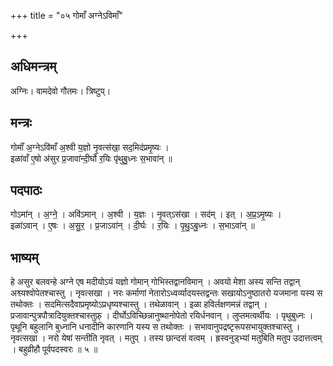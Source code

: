 +++
title = "०५ गोमाँ अग्नेऽविमाँ"

+++
## अधिमन्त्रम्
अग्निः। वामदेवो गौतमः। त्रिष्टुप्।

## मन्त्रः
गोमाँ॑ अ॒ग्नेऽवि॑माँ अ॒श्वी य॒ज्ञो नृ॒वत्स॑खा॒ सद॒मिद॑प्रमृ॒ष्यः ।  
इळा॑वाँ ए॒षो अ॑सुर प्र॒जावा॑न्दी॒र्घो र॒यिः पृ॑थुबु॒ध्नः स॒भावा॑न् ॥

## पदपाठः
गोऽमा॑न् । अ॒ग्ने॒ । अवि॑ऽमान् । अ॒श्वी । य॒ज्ञः । नृ॒वत्ऽस॑खा । सद॑म् । इत् । अ॒प्र॒ऽमृ॒ष्यः ।  
इळा॑ऽवान् । ए॒षः । अ॒सु॒र॒ । प्र॒जाऽवा॑न् । दी॒र्घः । र॒यिः । पृ॒थु॒ऽबु॒ध्नः । स॒भाऽवा॑न् ॥

## भाष्यम्
हे असुर बलवन्हे अग्ने एष मदीयोऽयं यज्ञो गोमान् गोभिस्तद्वानविमान् । अवयो मेशा अस्य सन्ति तद्वान् अश्व्यश्वोपेतश्चास्तु । नृवत्सखा । नरः कर्माणां नेतारोऽध्वर्व्यादयस्तद्वन्तः सखायोऽनुष्ठातरो यजमाना यस्य स तथोक्तः । सदमित्सदैवाप्रमृष्योऽप्रधृष्यश्चास्तु । तथेळावान् । इळा हविर्लक्षणमन्नं तद्वान् । प्रजावान्पुत्रपौत्रादियुक्तश्चास्तुफ़् । दीर्घोऽविच्छिन्नानुष्थानोपेतो रयिर्धनवान् । लुप्तमत्वर्थीयः । पृथुबुध्नः । पृथूनि बहुलानि बुध्नानि धनादीनि कारणानि यस्य स तथोक्तः । सभावानुपद्रष्टृरूपसभायुक्तश्चास्तु । नृवत्सखा । नरो येषां सन्तीति नृवत् । मतुप् । तस्य छान्दसं वत्वम् । ह्रस्वनुड्भ्यां मतुबिति मतुप उदात्तत्वम् । बहुव्रीहौ पूर्वपदस्वरः ॥ ५ ॥